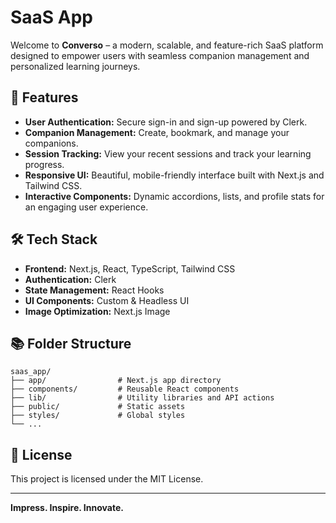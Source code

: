 # SaaS App

Welcome to **Converso** – a modern, scalable, and feature-rich SaaS platform designed to empower users with seamless companion management and personalized learning journeys.

## 🚀 Features

- **User Authentication:** Secure sign-in and sign-up powered by Clerk.
- **Companion Management:** Create, bookmark, and manage your companions.
- **Session Tracking:** View your recent sessions and track your learning progress.
- **Responsive UI:** Beautiful, mobile-friendly interface built with Next.js and Tailwind CSS.
- **Interactive Components:** Dynamic accordions, lists, and profile stats for an engaging user experience.

## 🛠️ Tech Stack

- **Frontend:** Next.js, React, TypeScript, Tailwind CSS
- **Authentication:** Clerk
- **State Management:** React Hooks
- **UI Components:** Custom & Headless UI
- **Image Optimization:** Next.js Image


## 📚 Folder Structure

```
saas_app/
├── app/                # Next.js app directory
├── components/         # Reusable React components
├── lib/                # Utility libraries and API actions
├── public/             # Static assets
├── styles/             # Global styles
└── ...
```

## 📝 License

This project is licensed under the MIT License.

---

**Impress. Inspire. Innovate.**
